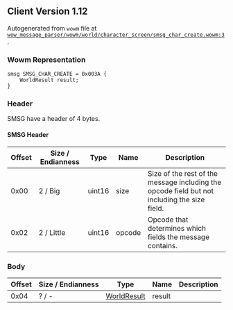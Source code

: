 ## Client Version 1.12

Autogenerated from `wowm` file at [`wow_message_parser/wowm/world/character_screen/smsg_char_create.wowm:3`](https://github.com/gtker/wow_messages/tree/main/wow_message_parser/wowm/world/character_screen/smsg_char_create.wowm#L3).

### Wowm Representation
```rust,ignore
smsg SMSG_CHAR_CREATE = 0x003A {
    WorldResult result;
}
```
### Header
SMSG have a header of 4 bytes.

#### SMSG Header
| Offset | Size / Endianness | Type   | Name   | Description |
| ------ | ----------------- | ------ | ------ | ----------- |
| 0x00   | 2 / Big           | uint16 | size   | Size of the rest of the message including the opcode field but not including the size field.|
| 0x02   | 2 / Little        | uint16 | opcode | Opcode that determines which fields the message contains.|
### Body
| Offset | Size / Endianness | Type | Name | Description |
| ------ | ----------------- | ---- | ---- | ----------- |
| 0x04 | ? / - | [WorldResult](worldresult.md) | result |  |

